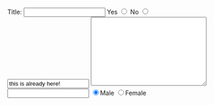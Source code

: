 <form>

<form action="/posts" method="patch">
  <label for="post[title]title">Title:</label>
  <input type="text" name="post[title] value="" />
  <label>
    Yes
    <input type="radio" name="post-sfw" value="sfw" />
  </label>
  <label for="post-nsfw">No</label>
    <input type="radio" name="post-sfw" value="nsfw" id="nsfw" />
  </label>
  <input type="text" value="this is already here!">
  <textarea name="body" rows="10" cols="30"></textarea>
  <input id="example-password" type="password">
  <input type="radio" name="sex" value="male" checked="true">Male
  <input type="radio" name="sex" value="female">Female
  <label>
